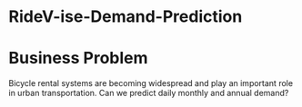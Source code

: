# RideV-ise-Demand-Prediction

# Business Problem
Bicycle rental systems are becoming widespread and play an important role in urban transportation.
Can we predict daily monthly and annual demand?
